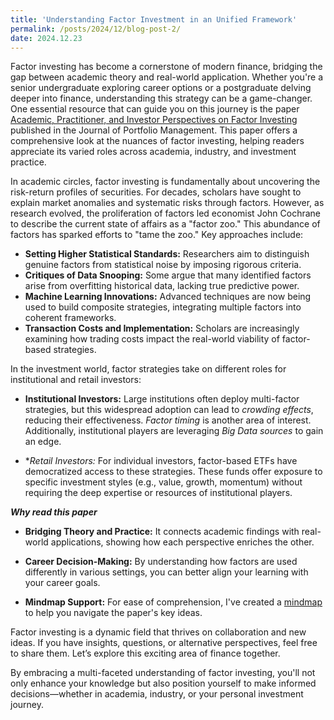 ```yaml
---
title: 'Understanding Factor Investment in an Unified Framework'
permalink: /posts/2024/12/blog-post-2/
date: 2024.12.23
---
```

	
Factor investing has become a cornerstone of modern finance, bridging the gap between academic theory and real-world application. Whether you're a senior undergraduate exploring career options or a postgraduate delving deeper into finance, understanding this strategy can be a game-changer. One essential resource that can guide you on this journey is the paper [Academic, Practitioner, and Investor Perspectives on Factor Investing](https://www.pm-research.com/content/iijpormgmt/44/4/10) published in the Journal of Portfolio Management. This paper offers a comprehensive look at the nuances of factor investing, helping readers appreciate its varied roles across academia, industry, and investment practice.

In academic circles, factor investing is fundamentally about uncovering the risk-return profiles of securities. For decades, scholars have sought to explain market anomalies and systematic risks through factors. However, as research evolved, the proliferation of factors led economist John Cochrane to describe the current state of affairs as a "factor zoo."
This abundance of factors has sparked efforts to "tame the zoo." Key approaches include:
* **Setting Higher Statistical Standards:** Researchers aim to distinguish genuine factors from statistical noise by imposing rigorous criteria.
* **Critiques of Data Snooping:** Some argue that many identified factors arise from overfitting historical data, lacking true predictive power.
* **Machine Learning Innovations:** Advanced techniques are now being used to build composite strategies, integrating multiple factors into coherent frameworks.
* **Transaction Costs and Implementation:** Scholars are increasingly examining how trading costs impact the real-world viability of factor-based strategies.

In the investment world, factor strategies take on different roles for institutional and retail investors:
* **Institutional Investors:** Large institutions often deploy multi-factor strategies, but this widespread adoption can lead to *crowding effects*, reducing their effectiveness. *Factor timing* is another area of interest. Additionally, institutional players are leveraging *Big Data sources* to gain an edge.

* **Retail Investors:* For individual investors, factor-based ETFs have democratized access to these strategies. These funds offer exposure to specific investment styles (e.g., value, growth, momentum) without requiring the deep expertise or resources of institutional players.

***Why read this paper***
* **Bridging Theory and Practice:** It connects academic findings with real-world applications, showing how each perspective enriches the other.

* **Career Decision-Making:** By understanding how factors are used differently in various settings, you can better align your learning with your career goals.

* **Mindmap Support:** For ease of comprehension, I've created a [mindmap](https://Cynthia-XinyuWang.github.io/assets/Factor_investment.jpeg) to help you navigate the paper's key ideas.

Factor investing is a dynamic field that thrives on collaboration and new ideas. If you have insights, questions, or alternative perspectives, feel free to share them. Let’s explore this exciting area of finance together.

By embracing a multi-faceted understanding of factor investing, you'll not only enhance your knowledge but also position yourself to make informed decisions—whether in academia, industry, or your personal investment journey.
